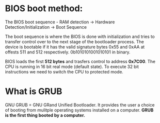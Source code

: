 # BIOS boot method:

The BIOS boot sequence - RAM detection -> Hardware Detection/Initialization -> Boot Sequence  

The boot sequence is where the BIOS is done with initialization and tries to transfer control over to the next stage of the bootloader process. The device is bootable if it has the valid signature bytes 0x55 and 0xAA at offests 511 and 512 respectively. 0b1010101001010101 in binary.   

BIOS loads the first **512 bytes** and trasfers control to address **0x7C00**. The CPU is running in 16 bit real mode (default state). To execute 32 bit instructions we need to switch the CPU to protected mode. 

# What is GRUB
GNU GRUB = GNU GRand Unified Bootloader. It provides the user a choice of booting from mulitple operating systems installed on a computer. **GRUB is the first thing booted by a computer.** 